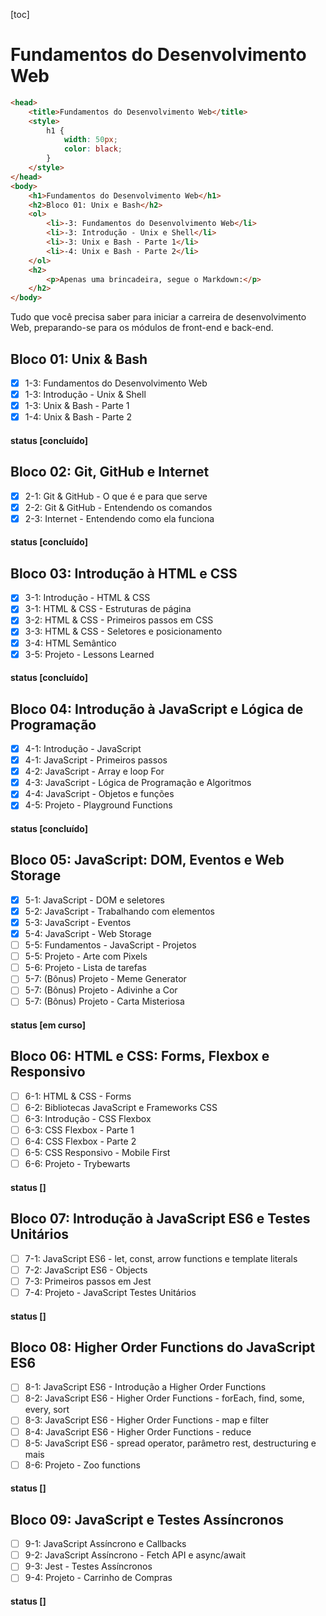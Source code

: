 [toc]

# Fundamentos do Desenvolvimento Web

```html
<head>
    <title>Fundamentos do Desenvolvimento Web</title>
    <style>
        h1 {
            width: 50px;
            color: black;
        }
    </style>
</head>
<body>
    <h1>Fundamentos do Desenvolvimento Web</h1>
    <h2>Bloco 01: Unix e Bash</h2>
	<ol>
        <li>-3: Fundamentos do Desenvolvimento Web</li>
        <li>-3: Introdução - Unix e Shell</li>
        <li>-3: Unix e Bash - Parte 1</li>
        <li>-4: Unix e Bash - Parte 2</li>
    </ol>
    <h2>
        <p>Apenas uma brincadeira, segue o Markdown:</p>
    </h2>
</body>
```

Tudo que você precisa saber para iniciar a carreira de desenvolvimento Web, preparando-se para os módulos de front-end e back-end.

## Bloco 01: Unix & Bash

- [x] 1-3: Fundamentos do Desenvolvimento Web
- [x] 1-3: Introdução - Unix & Shell
- [x] 1-3: Unix & Bash - Parte 1
- [x] 1-4: Unix & Bash - Parte 2

#### status [concluído]

## Bloco 02: Git, GitHub e Internet

- [x] 2-1: Git & GitHub - O que é e para que serve
- [x] 2-2: Git & GitHub - Entendendo os comandos
- [x] 2-3: Internet - Entendendo como ela funciona

#### status [concluído]

## Bloco 03: Introdução à HTML e CSS

- [x] 3-1: Introdução - HTML & CSS
- [x] 3-1: HTML & CSS - Estruturas de página
- [x] 3-2: HTML & CSS - Primeiros passos em CSS
- [x] 3-3: HTML & CSS - Seletores e posicionamento
- [x] 3-4: HTML Semântico
- [x] 3-5: Projeto - Lessons Learned

#### status [concluído]

## Bloco 04: Introdução à JavaScript e Lógica de Programação

- [x] 4-1: Introdução - JavaScript
- [x] 4-1: JavaScript - Primeiros passos
- [x] 4-2: JavaScript - Array e loop For
- [x] 4-3: JavaScript - Lógica de Programação e Algoritmos
- [x] 4-4: JavaScript - Objetos e funções
- [x] 4-5: Projeto - Playground Functions

#### status [concluído]

## Bloco 05: JavaScript: DOM, Eventos e Web Storage

- [x] 5-1: JavaScript - DOM e seletores
- [x] 5-2: JavaScript - Trabalhando com elementos
- [x] 5-3: JavaScript - Eventos
- [x] 5-4: JavaScript - Web Storage
- [ ] 5-5: Fundamentos - JavaScript - Projetos
- [ ] 5-5: Projeto - Arte com Pixels
- [ ] 5-6: Projeto - Lista de tarefas
- [ ] 5-7: (Bônus) Projeto - Meme Generator
- [ ] 5-7: (Bônus) Projeto - Adivinhe a Cor
- [ ] 5-7: (Bônus) Projeto - Carta Misteriosa

#### status [em curso]

## Bloco 06: HTML e CSS: Forms, Flexbox e Responsivo

- [ ] 6-1: HTML & CSS - Forms
- [ ] 6-2: Bibliotecas JavaScript e Frameworks CSS
- [ ] 6-3: Introdução - CSS Flexbox
- [ ] 6-3: CSS Flexbox - Parte 1
- [ ] 6-4: CSS Flexbox - Parte 2
- [ ] 6-5: CSS Responsivo - Mobile First
- [ ] 6-6: Projeto - Trybewarts

#### status []

## Bloco 07: Introdução à JavaScript ES6 e Testes Unitários

- [ ] 7-1: JavaScript ES6 - let, const, arrow functions e template literals
- [ ] 7-2: JavaScript ES6 - Objects
- [ ] 7-3: Primeiros passos em Jest
- [ ] 7-4: Projeto - JavaScript Testes Unitários

#### status []

## Bloco 08: Higher Order Functions do JavaScript ES6

- [ ] 8-1: JavaScript ES6 - Introdução a Higher Order Functions
- [ ] 8-2: JavaScript ES6 - Higher Order Functions - forEach, find, some, every, sort
- [ ] 8-3: JavaScript ES6 - Higher Order Functions - map e filter
- [ ] 8-4: JavaScript ES6 - Higher Order Functions - reduce
- [ ] 8-5: JavaScript ES6 - spread operator, parâmetro rest, destructuring e mais
- [ ] 8-6: Projeto - Zoo functions

#### status []

## Bloco 09: JavaScript e Testes Assíncronos

- [ ] 9-1: JavaScript Assíncrono e Callbacks
- [ ] 9-2: JavaScript Assíncrono - Fetch API e async/await
- [ ] 9-3: Jest - Testes Assíncronos
- [ ] 9-4: Projeto - Carrinho de Compras

#### status []

